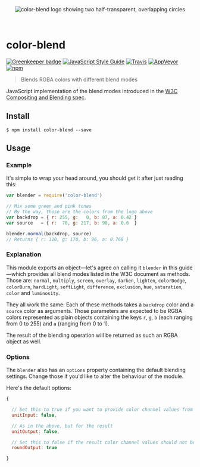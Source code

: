 <div align="center">
  <br>
  <br>

  ![color-blend logo showing two half-transparent, overlapping circles](https://cdn.rawgit.com/Loilo/color-blend/61bf569a/color-blend.svg)

  <br>
</div>

# color-blend

[![Greenkeeper badge](https://badges.greenkeeper.io/Loilo/color-blend.svg)](https://greenkeeper.io/)
[![JavaScript Style Guide](https://img.shields.io/badge/code_style-standard-brightgreen.svg)](https://standardjs.com)
[![Travis](https://img.shields.io/travis/Loilo/color-blend.svg?label=unix&logo=travis)](https://travis-ci.org/Loilo/color-blend)
[![AppVeyor](https://img.shields.io/appveyor/ci/Loilo/color-blend.svg?label=windows&logo=appveyor)](https://ci.appveyor.com/project/Loilo/color-blend)
[![npm](https://img.shields.io/npm/v/color-blend.svg)](https://npmjs.com/package/color-blend)

> Blends RGBA colors with different blend modes

JavaScript implementation of the blend modes introduced in the [W3C Compositing and Blending spec](https://www.w3.org/TR/compositing-1/).

## Install
```console
$ npm install color-blend --save
```

## Usage

### Example
It's simple to wrap your head around, you should get it after just reading this:

```js
var blender = require('color-blend')

// Mix some green and pink tones
// By the way, those are the colors from the logo above
var backdrop = { r: 255, g:   0, b: 87, a: 0.42 }
var source   = { r:  70, g: 217, b: 98, a: 0.6  }

blender.normal(backdrop, source)
// Returns { r: 110, g: 170, b: 96, a: 0.768 }
```

### Explanation
This module exports an object—let's agree on calling it `blender` in this guide—which provides all blend modes listed in the W3C document as methods. Those are:
`normal`, `multiply`, `screen`, `overlay`, `darken`, `lighten`, `colorDodge`, `colorBurn`, `hardLight`, `softLight`, `difference`, `exclusion`, `hue`, `saturation`, `color` and `luminosity`.

They all work the same: Each of these methods takes a `backdrop` color and a `source` color as arguments. Those parameters are expected to be RGBA colors represented as plain objects containing the keys `r`, `g`, `b` (each ranging from 0 to 255) and `a` (ranging from 0 to 1).

The result of the blending operation will be returned as such an RGBA object as well.

### Options
The `blender` also has an `options` property containing the default blending settings. Change those if you'd like to alter the behaviour of the module.

Here's the default options:

```js
{

  // Set this to true if you want to provide color channel values from 0 to 1 instead of 0 to 255
  unitInput: false,

  // As in the above, but for the result
  unitOutput: false,

  // Set this to false if the result color channel values should not be rounded (only applies if `unitOutput` is false)
  roundOutput: true

}
```

